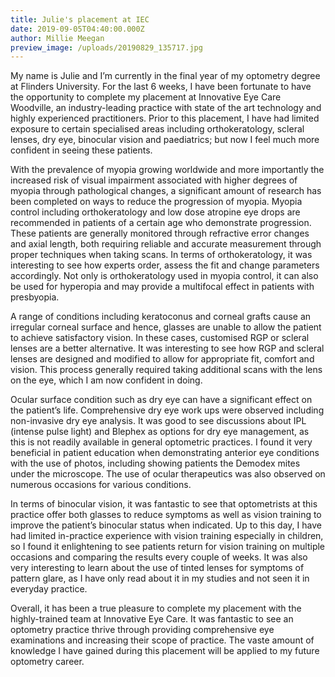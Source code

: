 ```yaml
---
title: Julie's placement at IEC
date: 2019-09-05T04:40:00.000Z
author: Millie Meegan
preview_image: /uploads/20190829_135717.jpg
---
```

My name is Julie and I’m currently in the final year of my optometry degree at Flinders University. For the last 6 weeks, I have been fortunate to have the opportunity to complete my placement at Innovative Eye Care Woodville, an industry-leading practice with state of the art technology and highly experienced practitioners. Prior to this placement, I have had limited exposure to certain specialised areas including orthokeratology, scleral lenses, dry eye, binocular vision and paediatrics; but now I feel much more confident in seeing these patients.



With the prevalence of myopia growing worldwide and more importantly the increased risk of visual impairment associated with higher degrees of myopia through pathological changes, a significant amount of research has been completed on ways to reduce the progression of myopia. Myopia control including orthokeratology and low dose atropine eye drops are recommended in patients of a certain age who demonstrate progression. These patients are generally monitored through refractive error changes and axial length, both requiring reliable and accurate measurement through proper techniques when taking scans. In terms of orthokeratology, it was interesting to see how experts order, assess the fit and change parameters accordingly. Not only is orthokeratology used in myopia control, it can also be used for hyperopia and may provide a multifocal effect in patients with presbyopia.



A range of conditions including keratoconus and corneal grafts cause an irregular corneal surface and hence, glasses are unable to allow the patient to achieve satisfactory vision. In these cases, customised RGP or scleral lenses are a better alternative. It was interesting to see how RGP and scleral lenses are designed and modified to allow for appropriate fit, comfort and vision. This process generally required taking additional scans with the lens on the eye, which I am now confident in doing.



Ocular surface condition such as dry eye can have a significant effect on the patient’s life. Comprehensive dry eye work ups were observed including non-invasive dry eye analysis. It was good to see discussions about IPL (intense pulse light) and Blephex as options for dry eye management, as this is not readily available in general optometric practices. I found it very beneficial in patient education when demonstrating anterior eye conditions with the use of photos, including showing patients the Demodex mites under the microscope. The use of ocular therapeutics was also observed on numerous occasions for various conditions.



In terms of binocular vision, it was fantastic to see that optometrists at this practice offer both glasses to reduce symptoms as well as vision training to improve the patient’s binocular status when indicated. Up to this day, I have had limited in-practice experience with vision training especially in children, so I found it enlightening to see patients return for vision training on multiple occasions and comparing the results every couple of weeks. It was also very interesting to learn about the use of tinted lenses for symptoms of pattern glare, as I have only read about it in my studies and not seen it in everyday practice.



Overall, it has been a true pleasure to complete my placement with the highly-trained team at Innovative Eye Care. It was fantastic to see an optometry practice thrive through providing comprehensive eye examinations and increasing their scope of practice. The vaste amount of knowledge I have gained during this placement will be applied to my future optometry career.